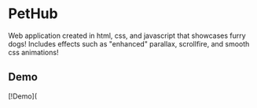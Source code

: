 # PetHub

Web application created in html, css, and javascript that showcases furry dogs! Includes effects such as "enhanced" parallax, scrollfire, and smooth css animations!

## Demo
[!Demo](
